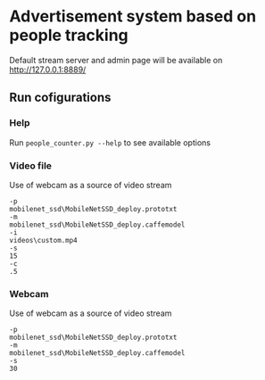 # Advertisement system based on people tracking
Default stream server and admin page will be available on http://127.0.0.1:8889/

## Run cofigurations

### Help
Run ```people_counter.py --help``` to see available options

### Video file
Use of webcam as a source of video stream
```
-p
mobilenet_ssd\MobileNetSSD_deploy.prototxt
-m
mobilenet_ssd\MobileNetSSD_deploy.caffemodel
-i
videos\custom.mp4
-s
15
-c
.5
```

### Webcam
Use of webcam as a source of video stream
```
-p
mobilenet_ssd\MobileNetSSD_deploy.prototxt
-m
mobilenet_ssd\MobileNetSSD_deploy.caffemodel
-s
30
```
